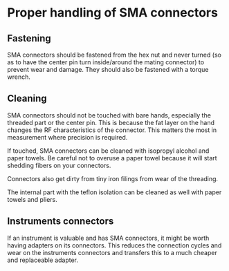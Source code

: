 # Proper handling of SMA connectors

## Fastening

SMA connectors should be fastened from the hex nut and never turned (so as to have the center pin turn inside/around the mating connector) to prevent wear and damage.
They should also be fastened with a torque wrench.

## Cleaning

SMA connectors should not be touched with bare hands, especially the threaded part or the center pin.
This is because the fat layer on the hand changes the RF characteristics of the connector.
This matters the most in measurement where precision is required.

If touched, SMA connectors can be cleaned with isopropyl alcohol and paper towels.
Be careful not to overuse a paper towel because it will start shedding fibers on your connectors.

Connectors also get dirty from tiny iron filings from wear of the threading.

The internal part with the teflon isolation can be cleaned as well with paper towels and pliers.

## Instruments connectors

If an instrument is valuable and has SMA connectors, it might be worth having adapters on its connectors.
This reduces the connection cycles and wear on the instruments connectors and transfers this to a much
cheaper and replaceable adapter.
